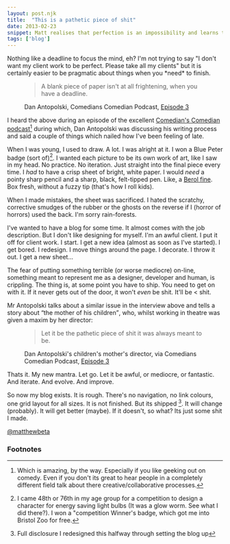 ```yaml
---
layout: post.njk
title:  "This is a pathetic piece of shit"
date: 2013-02-23
snippet: Matt realises that perfection is an impossibility and learns to ship the damn thing
tags: ['blog']
---
```


<p class="lede">Nothing like a deadline to focus the mind, eh? I'm not trying to say "I don't want my client work to be perfect. Please take all my clients" but it is certainly easier to be pragmatic about things when you *need* to finish. </p>

<figure>
  <blockquote>
    A blank piece of paper isn't at all frightening, when you have a deadline.
  </blockquote>
  <figcaption>Dan Antopolski, Comedians Comedian Podcast, <a href="http://soundcloud.com/stu-goldsmith/the-comedians-comedian-1/">Episode 3</a> </figcaption>
</figure>

I heard the above during an episode of the excellent [ Comedian's Comedian podcast](http://www.comedianscomedian.com/)[^1] during which, Dan Antopolski was discussing his writing process and said a couple of things which nailed how I've been feeling of late.

When I was young, I used to draw. A lot. I was alright at it. I won a Blue Peter badge (sort of)[^2]. I wanted each picture to be its own work of art, like I saw in my head. No practice. No iteration. Just straight into the final piece every time. I *had* to have a crisp sheet of bright, white paper. I would *need* a pointy sharp pencil and a sharp, black, felt-tipped pen.  Like, a [Berol fine](http://www.amazon.co.uk/Berol-Colour-Fibre-Tipped-wallet/dp/B000NJXUBO). Box fresh, without a fuzzy tip (that's how I roll kids).

When I made mistakes, the sheet was sacrificed. I hated the scratchy, corrective smudges of the rubber or the ghosts on the reverse if I (horror of horrors) used the back. I'm sorry rain-forests. 

I've wanted to have a blog for some time. It almost comes with the job description. But I don't like designing for myself. I'm an awful client. I put it off for client work. I start. I get a new idea (almost as soon as I've started). I get bored. I redesign. I move things around the page. I decorate. I throw it out. I get a new sheet...

The fear of putting something terrible (or worse mediocre) on-line, something meant to represent me as a designer, developer and human, is crippling. The thing is, at some point you have to ship. You need to get on with it. If it never gets out of the door, it won't *even* be shit. It'll be &lt; shit.

Mr Antopolski talks about a similar issue in the interview above and tells a story about <q>the mother of his children</q>, who, whilst working in theatre was given a maxim by her director: 

<figure>
  <blockquote>
    Let it be the pathetic piece of shit it was always meant to be.
  </blockquote>
  <figcaption>Dan Antopolski's children's mother's director, via Comedians Comedian Podcast, <a href="http://soundcloud.com/stu-goldsmith/the-comedians-comedian-1/">Episode 3</a> </figcaption>
</figure>

Thats it. My new mantra. Let go. Let it be awful, or mediocre, or fantastic. And iterate. And evolve. And improve. 

So now my blog exists. It is rough. There's no navigation, no link colours, one grid layout for all sizes. It is not finished. But its shipped [^3]. It will change (probably). It will get better (maybe). If it doesn't, so what? Its just some shit I made.

<a href="http://twitter.com/matthewbeta" class="signature">@matthewbeta</a>

<h3 class="heading heading--sub">Footnotes</h3>

[^1]: Which is amazing, by the way. Especially if you like geeking out on comedy. Even if you don't its great to hear people in a completely different field talk about there creative/collaborative processes. 

[^2]: I came 48th or 76th in my age group for a competition to design a character for energy saving light bulbs (It was a glow worm. See what I did there?). I won a "competition Winner's badge, which got me into Bristol Zoo for free.  

[^3]: Full disclosure I redesigned this halfway through setting the blog up